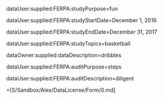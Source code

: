 dataUser:supplied:FERPA:studyPurpose=fun

dataUser:supplied:FERPA:studyStartDate=December 1, 2016

dataUser:supplied:FERPA:studyEndDate=December 31, 2017

dataUser:supplied:FERPA:studyTopics=basketball

dataOwner:supplied:dataDescription=dribbles

dataUser:supplied:FERPA:auditPurpose=steps

dataUser:supplied:FERPA:auditDescription=diligent

=[S/Sandbox/Alex/DataLicense/Form/0.md]